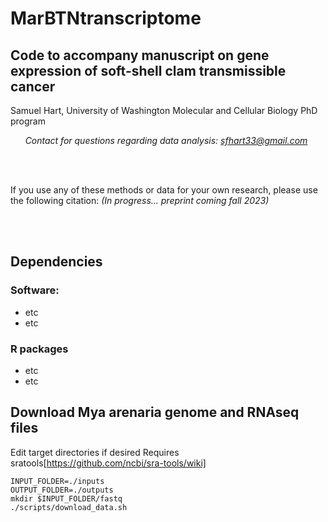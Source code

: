 # MarBTNtranscriptome
## Code to accompany manuscript on gene expression of soft-shell clam transmissible cancer
Samuel Hart, University of Washington Molecular and Cellular Biology PhD program

&nbsp;&nbsp;&nbsp;&nbsp;&nbsp;&nbsp;*Contact for questions regarding data analysis: sfhart33@gmail.com*

<br/><br/>

If you use any of these methods or data for your own research, please use the following citation:
*(In progress... preprint coming fall 2023)*

<br/><br/>

## Dependencies

### Software:
* etc
* etc

### R packages
* etc
* etc


## Download Mya arenaria genome and RNAseq files
Edit target directories if desired
Requires sratools[https://github.com/ncbi/sra-tools/wiki]
```
INPUT_FOLDER=./inputs
OUTPUT_FOLDER=./outputs
mkdir $INPUT_FOLDER/fastq
./scripts/download_data.sh
```

